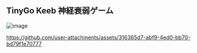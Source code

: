TinyGo Keeb 神経衰弱ゲーム
-------------------------

![image](https://github.com/user-attachments/assets/e91df5ec-3bf5-4134-81ca-0595d19f875c)

https://github.com/user-attachments/assets/316365d7-abf9-4ed0-bb70-bd79f1e70777
